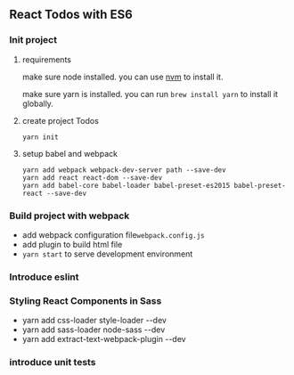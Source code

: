 ## React Todos with ES6

### Init project
1. requirements

	make sure node installed. you can use [nvm]() to install it.

	make sure yarn is installed. you can run `brew install yarn` to install it globally.

2. create project Todos
    ```
    yarn init
    ```
3. setup babel and webpack
	```
    yarn add webpack webpack-dev-server path --save-dev
    yarn add react react-dom --save-dev
    yarn add babel-core babel-loader babel-preset-es2015 babel-preset-react --save-dev
    ```

### Build project with webpack
- add webpack configuration file`webpack.config.js`
- add plugin to build html file
- `yarn start` to serve development environment

### Introduce eslint

### Styling React Components in Sass
- yarn add css-loader style-loader --dev
- yarn add sass-loader node-sass --dev
- yarn add extract-text-webpack-plugin --dev

### introduce unit tests

